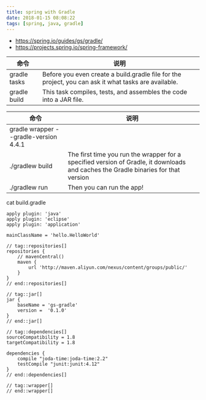 ```yaml
---
title: spring with Gradle
date: 2018-01-15 08:08:22
tags: [spring, java, gradle]
---
```


* <https://spring.io/guides/gs/gradle/>
* <https://projects.spring.io/spring-framework/>

<!--more-->

|     命令     |                                                 说明                                                 |
|--------------|------------------------------------------------------------------------------------------------------|
| gradle tasks | Before you even create a build.gradle file for the project, you can ask it what tasks are available. |
| gradle build | This task compiles, tests, and assembles the code into a JAR file.                                   |


|                  命令                 |                                                                说明                                                                |
|---------------------------------------|------------------------------------------------------------------------------------------------------------------------------------|
| gradle wrapper --gradle-version 4.4.1 |                                                                                                                                    |
| ./gradlew build                       | The first time you run the wrapper for a specified version of Gradle, it downloads and caches the Gradle binaries for that version |
| ./gradlew run                         | Then you can run the app!                                                                                                          |

cat build.gradle

```
apply plugin: 'java'
apply plugin: 'eclipse'
apply plugin: 'application'

mainClassName = 'hello.HelloWorld'

// tag::repositories[]
repositories {
    // mavenCentral()
    maven {
        url 'http://maven.aliyun.com/nexus/content/groups/public/'
    }
}
// end::repositories[]

// tag::jar[]
jar {
    baseName = 'gs-gradle'
    version =  '0.1.0'
}
// end::jar[]

// tag::dependencies[]
sourceCompatibility = 1.8
targetCompatibility = 1.8

dependencies {
    compile "joda-time:joda-time:2.2"
    testCompile "junit:junit:4.12"
}
// end::dependencies[]

// tag::wrapper[]
// end::wrapper[]
```


